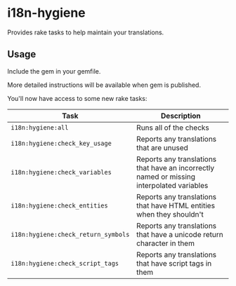 # i18n-hygiene

Provides rake tasks to help maintain your translations.

## Usage

Include the gem in your gemfile.

More detailed instructions will be available when gem is published.

You'll now have access to some new rake tasks:

| Task | Description |
|---|---|
| `i18n:hygiene:all` | Runs all of the checks |
| `i18n:hygiene:check_key_usage` | Reports any translations that are unused |
| `i18n:hygiene:check_variables` | Reports any translations that have an incorrectly named or missing interpolated variables |
| `i18n:hygiene:check_entities` | Reports any translations that have HTML entities when they shouldn't |
| `i18n:hygiene:check_return_symbols` | Reports any translations that have a unicode return character in them |
| `i18n:hygiene:check_script_tags` | Reports any translations that have script tags in them |
